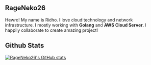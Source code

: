## RageNeko26
Hewro! My name is Ridho. I love cloud technology and network infrastructure.
I mostly working with <b>Golang</b> and <b>AWS Cloud Server</b>. I happily collaborate to create amazing project!

## Github Stats
[![RageNeko26's GitHub stats](https://github-readme-stats.vercel.app/api?username=RageNeko26)](https://github.com/RageNeko26/)

